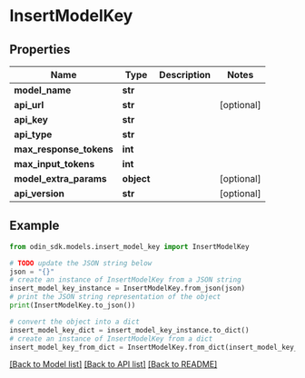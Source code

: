 # InsertModelKey


## Properties

Name | Type | Description | Notes
------------ | ------------- | ------------- | -------------
**model_name** | **str** |  | 
**api_url** | **str** |  | [optional] 
**api_key** | **str** |  | 
**api_type** | **str** |  | 
**max_response_tokens** | **int** |  | 
**max_input_tokens** | **int** |  | 
**model_extra_params** | **object** |  | [optional] 
**api_version** | **str** |  | [optional] 

## Example

```python
from odin_sdk.models.insert_model_key import InsertModelKey

# TODO update the JSON string below
json = "{}"
# create an instance of InsertModelKey from a JSON string
insert_model_key_instance = InsertModelKey.from_json(json)
# print the JSON string representation of the object
print(InsertModelKey.to_json())

# convert the object into a dict
insert_model_key_dict = insert_model_key_instance.to_dict()
# create an instance of InsertModelKey from a dict
insert_model_key_from_dict = InsertModelKey.from_dict(insert_model_key_dict)
```
[[Back to Model list]](../README.md#documentation-for-models) [[Back to API list]](../README.md#documentation-for-api-endpoints) [[Back to README]](../README.md)


